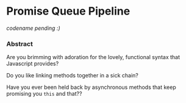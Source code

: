 # Promise Queue Pipeline

*codename pending :)*

### Abstract
Are you brimming with adoration for the lovely, functional syntax that Javascript provides?

Do you like linking methods together in a sick chain?

Have you ever been held back by asynchronous methods that keep promising you `this` and that??

